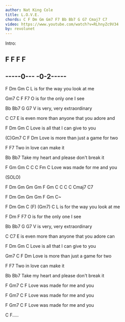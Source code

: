 ```yaml
---
author: Nat King Cole
title: L.O.V.E.
chords: C F Dm Gm Gm7 F7 Bb Bb7 G G7 Cmaj7 C7
video: https://www.youtube.com/watch?v=RLhnyZc9V34
by: revolunet
---
```



Intro:

F F F F
---------
-----0---
-0-2-----
---------

F    Dm              Gm      C
L is for the way you look at me

Gm7  C            F     F7
O is for the only one I see

Bb   Bb7        G     G7
V is very, very extraordinary

C                   C7
E is even more than anyone that you adore and

F       Dm             Gm      C
Love is all that I can give to you

(C)Gm7  C                F        Dm
Love is more than just a game for two

F      F7
Two in love can make it

Bb                Bb7
Take my heart and please don't break it

F        Gm   Gm  C C C Fm C
Love was made for me and you


(SOLO)

F    Dm    Gm Gm Gm  F Gm C C C C Cmaj7 C7

F    Dm    Gm Gm Gm F Gm C~

F    Dm              Gm    C (F) (Gm7) C
L is for the way you look at me

F     Dm          F    F7
O is for the only one I see

Bb  Bb7         G     G7
V is very, very extraordinary

C                   C7
E is even more than anyone that you adore can

F       Dm             Gm      C
Love is all that I can give to you

Gm7       C               F        Dm
Love is more than just a game for two

F        F7
Two in love can make it


Bb             Bb7
Take my heart and please don't break it

F        Gm7      C      F
Love was made for me and you

F        Gm7      C      F
Love was made for me and you

F        Gm7      C      F
Love was made for me and you

C     F.....
